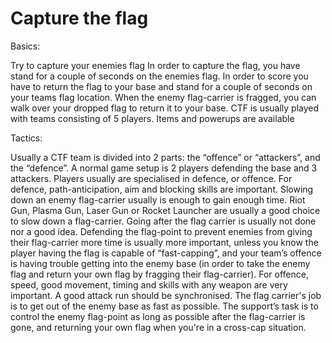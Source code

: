 # Capture the flag

Basics:

Try to capture your enemies flag
In order to capture the flag, you have stand for a couple of seconds on the enemies flag.
In order to score you have to return the flag to your base and stand for a couple of seconds on your teams flag location.
When the enemy flag-carrier is fragged, you can walk over your dropped flag to return it to your base.
CTF is usually played with teams consisting of 5 players.
Items and powerups are available

Tactics:

Usually a CTF team is divided into 2 parts: the “offence” or “attackers”, and the “defence”. A normal game setup is 2 players defending the base and 3 attackers. Players usually are specialised in defence, or offence.
For defence, path-anticipation, aim and blocking skills are important. Slowing down an enemy flag-carrier usually is enough to gain enough time. Riot Gun, Plasma Gun, Laser Gun or Rocket Launcher are usually a good choice to slow down a flag-carrier. Going after the flag carrier is usually not done nor a good idea. Defending the flag-point to prevent enemies from giving their flag-carrier more time is usually more important, unless you know the player having the flag is capable of “fast-capping”, and your team’s offence is having trouble getting into the enemy base (in order to take the enemy flag and return your own flag by fragging their flag-carrier).
For offence, speed, good movement, timing and skills with any weapon are very important. A good attack run should be synchronised. The flag carrier's job is to get out of the enemy base as fast as possible. The support’s task is to control the enemy flag-point as long as possible after the flag-carrier is gone, and returning your own flag when you're in a cross-cap situation.

